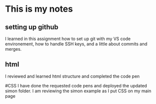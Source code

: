 # This is my notes
## setting up github
I learned in this assignment how to set up git with my VS code environement, how to handle SSH keys, and a little about commits and merges.

## html
I reviewed and learned html structure and completed the code pen

#CSS
I have done the requested code pens and deployed the updated simon folder. I am reviewing the simon example as I put CSS on my main page
